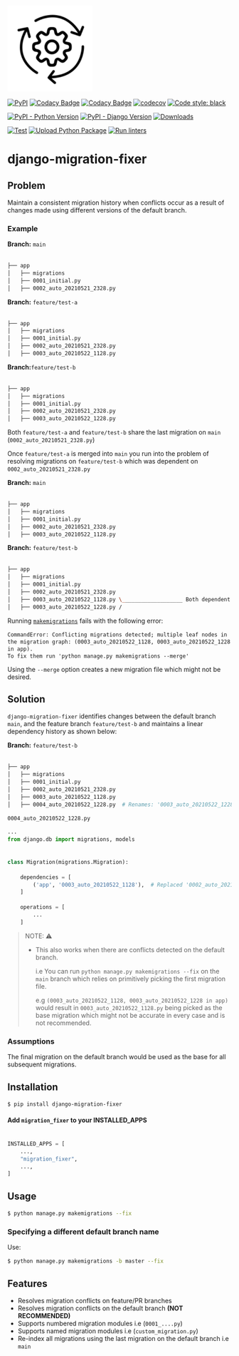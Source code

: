 [![django migration fixer](./docs/images/logo.png)](https://tj-django.github.io/django-migration-fixer/)

[![PyPI](https://img.shields.io/pypi/v/django-migration-fixer)](https://pypi.python.org/pypi/django-migration-fixer) [![Codacy Badge](https://app.codacy.com/project/badge/Grade/1e607eb508f64cefad18f50d6ff920cf)](https://www.codacy.com/gh/tj-django/django-migration-fixer/dashboard?utm_source=github.com\&utm_medium=referral\&utm_content=tj-django/django-migration-fixer\&utm_campaign=Badge_Grade) [![Codacy Badge](https://app.codacy.com/project/badge/Coverage/1e607eb508f64cefad18f50d6ff920cf)](https://www.codacy.com/gh/tj-django/django-migration-fixer/dashboard?utm_source=github.com\&utm_medium=referral\&utm_content=tj-django/django-migration-fixer\&utm_campaign=Badge_Coverage) [![codecov](https://codecov.io/gh/tj-django/django-migration-fixer/branch/main/graph/badge.svg?token=peNs0PpfP6)](https://codecov.io/gh/tj-django/django-migration-fixer) [![Code style: black](https://img.shields.io/badge/code%20style-black-000000.svg)](https://github.com/psf/black)

[![PyPI - Python Version](https://img.shields.io/pypi/pyversions/django-migration-fixer)](https://pypi.python.org/pypi/django-migration-fixer) [![PyPI - Django Version](https://img.shields.io/pypi/djversions/django-migration-fixer)](https://pypi.python.org/pypi/django-migration-fixer) [![Downloads](https://pepy.tech/badge/django-migration-fixer/month)](https://pepy.tech/project/django-migration-fixer)

[![Test](https://github.com/tj-django/django-migration-fixer/actions/workflows/test.yml/badge.svg)](https://github.com/tj-django/django-migration-fixer/actions/workflows/test.yml) [![Upload Python Package](https://github.com/tj-django/django-migration-fixer/actions/workflows/deploy.yml/badge.svg)](https://github.com/tj-django/django-migration-fixer/actions/workflows/deploy.yml) [![Run linters](https://github.com/tj-django/django-migration-fixer/actions/workflows/lint.yml/badge.svg)](https://github.com/tj-django/django-migration-fixer/actions/workflows/lint.yml)

# django-migration-fixer

## Problem

Maintain a consistent migration history when conflicts occur as a result of changes made using different versions of the default branch.

### Example

**Branch:** `main`

```bash

├── app
│   ├── migrations
│   ├── 0001_initial.py
│   ├── 0002_auto_20210521_2328.py  

```

**Branch:** `feature/test-a`

```bash

├── app
│   ├── migrations
│   ├── 0001_initial.py
│   ├── 0002_auto_20210521_2328.py
│   ├── 0003_auto_20210522_1128.py 

```

**Branch:**`feature/test-b`

```bash

├── app
│   ├── migrations
│   ├── 0001_initial.py
│   ├── 0002_auto_20210521_2328.py
│   ├── 0003_auto_20210522_1228.py 

```

Both `feature/test-a` and `feature/test-b` share the last migration on `main` (`0002_auto_20210521_2328.py`)

Once `feature/test-a` is merged into `main` you run into the problem of resolving migrations on `feature/test-b` which was dependent on `0002_auto_20210521_2328.py`

**Branch:** `main`

```bash

├── app
│   ├── migrations
│   ├── 0001_initial.py
│   ├── 0002_auto_20210521_2328.py
│   ├── 0003_auto_20210522_1128.py 

```

**Branch:** `feature/test-b`

```bash

├── app
│   ├── migrations
│   ├── 0001_initial.py
│   ├── 0002_auto_20210521_2328.py
│   ├── 0003_auto_20210522_1128.py \___________________ Both dependent on 0002_auto_20210521_2328.py
│   ├── 0003_auto_20210522_1228.py /

```

Running [`makemigrations`](https://docs.djangoproject.com/en/3.2/ref/django-admin/#django-admin-makemigrations) fails with the following error:

    CommandError: Conflicting migrations detected; multiple leaf nodes in the migration graph: (0003_auto_20210522_1128, 0003_auto_20210522_1228 in app).
    To fix them run 'python manage.py makemigrations --merge'

Using the `--merge` option creates a new migration file which might not be desired.

## Solution

`django-migration-fixer` identifies changes between the default branch `main`, and the feature branch `feature/test-b` and maintains a linear dependency history as shown below:

**Branch:** `feature/test-b`

```bash

├── app
│   ├── migrations
│   ├── 0001_initial.py
│   ├── 0002_auto_20210521_2328.py
│   ├── 0003_auto_20210522_1128.py
│   ├── 0004_auto_20210522_1228.py  # Renames: '0003_auto_20210522_1228.py' → '0004_auto_20210522_1228.py'

```

`0004_auto_20210522_1228.py`

```py
...
from django.db import migrations, models


class Migration(migrations.Migration):

    dependencies = [
        ('app', '0003_auto_20210522_1128'),  # Replaced '0002_auto_20210521_2328' → '0003_auto_20210522_1128'
    ]

    operations = [
        ...
    ]
```

> NOTE: :warning:
>
> *   This also works when there are conflicts detected on the default branch.
>
>     i.e You can run `python manage.py makemigrations --fix` on the `main` branch
>     which relies on primitively picking the first migration file.
>
>     e.g `(0003_auto_20210522_1128, 0003_auto_20210522_1228 in app)`
>     would result in `0003_auto_20210522_1128.py` being picked as the
>     base migration which might not be accurate in every case and is not recommended.

### Assumptions

The final migration on the default branch would be used as the base for all subsequent migrations.

## Installation

```bash
$ pip install django-migration-fixer
```

#### Add `migration_fixer` to your INSTALLED_APPS

```python

INSTALLED_APPS = [
    ...,
    "migration_fixer",
    ...,
]

```

## Usage

```bash
$ python manage.py makemigrations --fix
```

### Specifying a different default branch name

Use:

```bash
$ python manage.py makemigrations -b master --fix
```

## Features

*   Resolves migration conflicts on feature/PR branches
*   Resolves migration conflicts on the default branch **(NOT RECOMMENDED)**
*   Supports numbered migration modules i.e (`0001_....py`)
*   Supports named migration modules i.e (`custom_migration.py`)
*   Re-index all migrations using the last migration on the default branch i.e `main`
